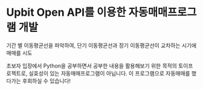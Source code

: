 # Upbit Open API를 이용한 자동매매프로그램 개발
기간 별 이동평균선을 파악하여, 단기 이동평균선과 장기 이동평균선이 교차하는 시기에 매매를 시도

초보자 입장에서 Python을 공부하면서 공부한 내용을 활용해보기 위한 목적의 토이프로젝트로, 실효성이 있는 자동매매프로그램이 아닙니다. 이 프로그램으로 자동매매를 했다가는 후회하실 수 있습니다!